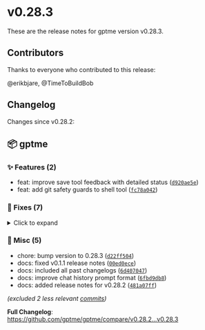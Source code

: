 # v0.28.3

These are the release notes for gptme version v0.28.3.

## Contributors

Thanks to everyone who contributed to this release:

@erikbjare, @TimeToBuildBob

## Changelog

Changes since v0.28.2:


## 📦 gptme

### ✨ Features (2)

 - feat: improve save tool feedback with detailed status ([`d920ae5e`](https://github.com/gptme/gptme/commit/d920ae5e))
 - feat: add git safety guards to shell tool ([`fc78a042`](https://github.com/gptme/gptme/commit/fc78a042))

### 🐛 Fixes (7)
<details><summary>Click to expand</summary>
<p>

 - fix: update CI anthropic model to claude-3-5-haiku ([`28d9367c`](https://github.com/gptme/gptme/commit/28d9367c))
 - fix(shell): denylist should not trigger on content in quoted strings or heredocs ([`0ce788a2`](https://github.com/gptme/gptme/commit/0ce788a2))
 - fix(shell): improve denylist patterns for git commands ([`5e6bdc97`](https://github.com/gptme/gptme/commit/5e6bdc97))
 - fix: prevent premature code block closure during streaming with nested blocks ([#657](https://github.com/gptme/gptme/issues/657)) ([`55fedb76`](https://github.com/gptme/gptme/commit/55fedb76))
 - fix: change default/recommended model to Sonnet 4.5 ([`21de08ce`](https://github.com/gptme/gptme/commit/21de08ce))
 - fix: use dateutil.parser.isoparse for all datetime parsing ([`f6f3de5e`](https://github.com/gptme/gptme/commit/f6f3de5e))
 - fix: use dateutil.parser.isoparse instead of datetime.fromisoformat ([`934384dc`](https://github.com/gptme/gptme/commit/934384dc))

</p>
</details>

### 🔨 Misc (5)

 - chore: bump version to 0.28.3 ([`d22ff504`](https://github.com/gptme/gptme/commit/d22ff504))
 - docs: fixed v0.1.1 release notes ([`00ed0ece`](https://github.com/gptme/gptme/commit/00ed0ece))
 - docs: included all past changelogs ([`6d407047`](https://github.com/gptme/gptme/commit/6d407047))
 - docs: improve chat history prompt format ([`6fbd9db8`](https://github.com/gptme/gptme/commit/6fbd9db8))
 - docs: added release notes for v0.28.2 ([`481a07ff`](https://github.com/gptme/gptme/commit/481a07ff))

*(excluded 2 less relevant [commits](https://github.com/gptme/gptme/compare/v0.28.2...v0.28.3))*

**Full Changelog**: https://github.com/gptme/gptme/compare/v0.28.2...v0.28.3
